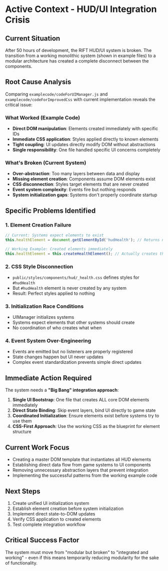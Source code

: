 # Active Context - HUD/UI Integration Crisis

## Current Situation
After 50 hours of development, the RIFT HUD/UI system is broken. The transition from a working monolithic system (shown in example files) to a modular architecture has created a complete disconnect between the components.

## Root Cause Analysis
Comparing `examplecode/codeForUIManager.js` and `examplecode/codeForImprovedCss` with current implementation reveals the critical issue:

### What Worked (Example Code)
- **Direct DOM manipulation**: Elements created immediately with specific IDs
- **Immediate CSS application**: Styles applied directly to known elements
- **Tight coupling**: UI updates directly modify DOM without abstractions
- **Single responsibility**: One file handled specific UI concerns completely

### What's Broken (Current System)
- **Over-abstraction**: Too many layers between data and display
- **Missing element creation**: Components assume DOM elements exist
- **CSS disconnection**: Styles target elements that are never created
- **Event system complexity**: Events fire but nothing responds
- **System initialization gaps**: Systems don't properly coordinate startup

## Specific Problems Identified

### 1. Element Creation Failure
```javascript
// Current: Systems expect elements to exist
this.healthElement = document.getElementById('hudHealth'); // Returns null

// Working Example: Created elements immediately
this.healthElement = this.createHealthElement(); // Actually creates the element
```

### 2. CSS Style Disconnection
- `public/styles/components/hud/_health.css` defines styles for `#hudHealth`
- But `#hudHealth` element is never created by any system
- Result: Perfect styles applied to nothing

### 3. Initialization Race Conditions
- UIManager initializes systems
- Systems expect elements that other systems should create
- No coordination of who creates what when

### 4. Event System Over-Engineering
- Events are emitted but no listeners are properly registered
- State changes happen but UI never updates
- Complex event standardization prevents simple direct updates

## Immediate Action Required
The system needs a **"Big Bang" integration approach**:

1. **Single UI Bootstrap**: One file that creates ALL core DOM elements immediately
2. **Direct State Binding**: Skip event layers, bind UI directly to game state
3. **Coordinated Initialization**: Ensure elements exist before systems try to use them
4. **CSS-First Approach**: Use the working CSS as the blueprint for element structure

## Current Work Focus
- Creating a master DOM template that instantiates all HUD elements
- Establishing direct data flow from game systems to UI components
- Removing unnecessary abstraction layers that prevent integration
- Implementing the successful patterns from the working example code

## Next Steps
1. Create unified UI initialization system
2. Establish element creation before system initialization
3. Implement direct state-to-DOM updates
4. Verify CSS application to created elements
5. Test complete integration workflow

## Critical Success Factor
The system must move from "modular but broken" to "integrated and working" - even if this means temporarily reducing modularity for the sake of functionality.
